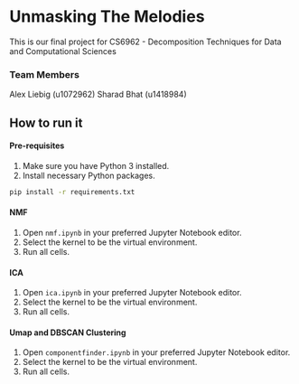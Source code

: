 # Unmasking The Melodies

This is our final project for CS6962 - Decomposition Techniques for Data and Computational Sciences

### Team Members

Alex Liebig (u1072962)
Sharad Bhat (u1418984)

## How to run it

#### Pre-requisites

1. Make sure you have Python 3 installed.
2. Install necessary Python packages.
```bash
pip install -r requirements.txt
```

#### NMF

1. Open `nmf.ipynb` in your preferred Jupyter Notebook editor.
2. Select the kernel to be the virtual environment.
3. Run all cells.

#### ICA

1. Open `ica.ipynb` in your preferred Jupyter Notebook editor.
2. Select the kernel to be the virtual environment.
3. Run all cells.

#### Umap and DBSCAN Clustering

1. Open `componentfinder.ipynb` in your preferred Jupyter Notebook editor.
2. Select the kernel to be the virtual environment.
3. Run all cells.



